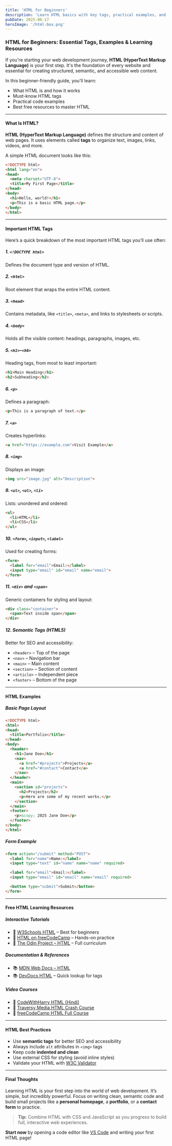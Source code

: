 ```yaml
---
title: 'HTML for Beginners'
description: 'Learn HTML basics with key tags, practical examples, and best resources. Start building web pages with semantic, accessible HTML code.'
pubDate: 2025-06-17
heroImage: '/html-box.png'
---
```


### HTML for Beginners: Essential Tags, Examples & Learning Resources

If you're starting your web development journey, **HTML (HyperText Markup Language)** is your first step. It's the foundation of every website and essential for creating structured, semantic, and accessible web content.

In this beginner-friendly guide, you'll learn:

- What HTML is and how it works  
- Must-know HTML tags  
- Practical code examples  
- Best free resources to master HTML

---

#### What Is HTML?

**HTML (HyperText Markup Language)** defines the structure and content of web pages. It uses elements called **tags** to organize text, images, links, videos, and more.

A simple HTML document looks like this:
```html
<!DOCTYPE html>
<html lang="en">
<head>
  <meta charset="UTF-8">
  <title>My First Page</title>
</head>
<body>
  <h1>Hello, world!</h1>
  <p>This is a basic HTML page.</p>
</body>
</html>
````

---

#### Important HTML Tags

Here’s a quick breakdown of the most important HTML tags you’ll use often:

##### 1. `<!DOCTYPE html>`

Defines the document type and version of HTML.

##### 2. `<html>`

Root element that wraps the entire HTML content.

##### 3. `<head>`

Contains metadata, like `<title>`, `<meta>`, and links to stylesheets or scripts.

##### 4. `<body>`

Holds all the visible content: headings, paragraphs, images, etc.

##### 5. `<h1>`–`<h6>`

Heading tags, from most to least important:

```html
<h1>Main Heading</h1>
<h2>Subheading</h2>
```

##### 6. `<p>`

Defines a paragraph:

```html
<p>This is a paragraph of text.</p>
```

##### 7. `<a>`

Creates hyperlinks:

```html
<a href="https://example.com">Visit Example</a>
```

##### 8. `<img>`

Displays an image:

```html
<img src="image.jpg" alt="Description">
```

##### 9. `<ul>`, `<ol>`, `<li>`

Lists: unordered and ordered:

```html
<ul>
  <li>HTML</li>
  <li>CSS</li>
</ul>
```

##### 10. `<form>`, `<input>`, `<label>`

Used for creating forms:

```html
<form>
  <label for="email">Email:</label>
  <input type="email" id="email" name="email">
</form>
```

##### 11. `<div>` and `<span>`

Generic containers for styling and layout:

```html
<div class="container">
  <span>Text inside span</span>
</div>
```

##### 12. Semantic Tags (HTML5)

Better for SEO and accessibility:

* `<header>` – Top of the page
* `<nav>` – Navigation bar
* `<main>` – Main content
* `<section>` – Section of content
* `<article>` – Independent piece
* `<footer>` – Bottom of the page

---

#### HTML Examples

##### Basic Page Layout

```html
<!DOCTYPE html>
<html>
<head>
  <title>Portfolio</title>
</head>
<body>
  <header>
    <h1>Jane Doe</h1>
    <nav>
      <a href="#projects">Projects</a>
      <a href="#contact">Contact</a>
    </nav>
  </header>
  <main>
    <section id="projects">
      <h2>Projects</h2>
      <p>Here are some of my recent works.</p>
    </section>
  </main>
  <footer>
    <p>&copy; 2025 Jane Doe</p>
  </footer>
</body>
</html>
```

##### Form Example

```html
<form action="/submit" method="POST">
  <label for="name">Name:</label>
  <input type="text" id="name" name="name" required>

  <label for="email">Email:</label>
  <input type="email" id="email" name="email" required>

  <button type="submit">Submit</button>
</form>
```

---

#### Free HTML Learning Resources

##### Interactive Tutorials

* 🔗 [W3Schools HTML](https://www.w3schools.com/html/) – Best for beginners
* 🔗 [HTML on freeCodeCamp](https://www.freecodecamp.org/learn/) – Hands-on practice
* 🔗 [The Odin Project – HTML](https://www.theodinproject.com/paths/full-stack-javascript/courses/foundations#html-foundations) – Full curriculum

##### Documentation & References

* 📚 [MDN Web Docs – HTML](https://developer.mozilla.org/en-US/docs/Web/HTML)
* 📚 [DevDocs HTML](https://devdocs.io/html/) – Quick lookup for tags

##### Video Courses

* 🎥 [CodeWithHarry HTML (Hindi)](https://www.youtube.com/@CodeWithHarry)
* 🎥 [Traversy Media HTML Crash Course](https://www.youtube.com/watch?v=UB1O30fR-EE)
* 🎥 [freeCodeCamp HTML Full Course](https://www.youtube.com/watch?v=pQN-pnXPaVg)

---

#### HTML Best Practices

* Use **semantic tags** for better SEO and accessibility
* Always include `alt` attributes in `<img>` tags
* Keep code **indented and clean**
* Use external CSS for styling (avoid inline styles)
* Validate your HTML with [W3C Validator](https://validator.w3.org/)

---

#### Final Thoughts

Learning HTML is your first step into the world of web development. It’s simple, but incredibly powerful. Focus on writing clean, semantic code and build small projects like a **personal homepage**, a **portfolio**, or a **contact form** to practice.

> **Tip:** Combine HTML with CSS and JavaScript as you progress to build full, interactive web experiences.

**Start now** by opening a code editor like [VS Code](https://code.visualstudio.com/) and writing your first HTML page!
